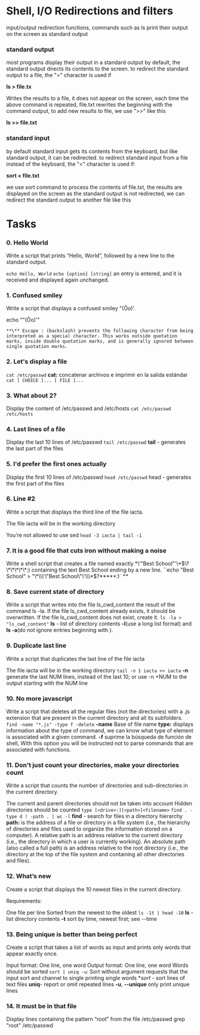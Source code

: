 # Shell, I/O Redirections and filters
input/output redirection functions, commands such as ls print their output on the screen as standard output
### standard output
most programs display their output in a standard output by default, the standard output directs its contents to the screen. to redirect the standard output to a file, the ">" character is used if 

**ls > file.tx**

Writes the results to a file, it does not appear on the screen, each time the above command is repeated, file.txt rewrites the beginning with the command output, to add new results to file, we use ">>" like this 

**ls >> file.txt**
### standard input
by default standard input gets its contents from the keyboard, but like standard output, it can be redirected. to redirect standard input from a file instead of the keyboard, the "<" character is used if: 

**sort < file.txt**

we use sort command to process the contents of file.txt, the results are displayed on the screen as the standard output is not redirected, we can redirect the standard output to another file like this 

# Tasks
### 0. Hello World
Write a script that prints “Hello, World”, followed by a new line to the standard output.

`echo Hello, World`
`echo [option] [string]` 
an entry is entered, and it is received and displayed again unchanged.

### 1. Confused smiley
Write a script that displays a confused smiley "(Ôo)'.

echo "\"(Ôo)'"

`**\** Escape : (backslash) prevents the following character from being interpreted as a special character. This works outside quotation marks, inside double quotation marks, and is generally ignored between single quotation marks.`
### 2. Let's display a file
`cat /etc/passwd`
**cat:** concatenar archivos e imprimir en la salida estándar
`cat [ CHOICE ]... [ FILE ]...`
### 3. What about 2?
Display the content of /etc/passwd and /etc/hosts
`cat /etc/passwd /etc/hosts`
### 4. Last lines of a file
Display the last 10 lines of /etc/passwd
`tail /etc/passwd`
**tail** - generates the last part of the files
### 5. I'd prefer the first ones actually
Display the first 10 lines of /etc/passwd
`head /etc/passwd`
head - generates the first part of the files
### 6. Line #2
Write a script that displays the third line of the file iacta.

The file iacta will be in the working directory

You’re not allowed to use sed
`head -3 iacta | tail -1`
### 7. It is a good file that cuts iron without making a noise
Write a shell script that creates a file named exactly \*\\'"Best School"\'\\*$\?\*\*\*\*\*:) containing the text Best School ending by a new line.
``echo "Best School" > "\*\\\'\"Best School\"\'\\\*$\?\*\*\*\*\*:)`
**\**
### 8. Save current state of directory
Write a script that writes into the file ls_cwd_content the result of the command ls -la. If the file ls_cwd_content already exists, it should be overwritten. If the file ls_cwd_content does not exist, create it.
`ls -la > "ls_cwd_content"`
**ls** - list of directory contents
**-l**(use a long list format) and **ls -a**(do not ignore entries beginning with ).
### 9. Duplicate last line
Write a script that duplicates the last line of the file iacta

The file iacta will be in the working directory
`tail -n 1 iacta >> iacta`
**-n** generate the last NUM lines, instead of the last 10; or use
              -n +NUM to the output starting with the NUM line
### 10. No more javascript
Write a script that deletes all the regular files (not the directories) with a .js extension that are present in the current directory and all its subfolders.
`find -name "*.js" -type f -delete`
**-name** Base of file name
**type:** displays information about the type of command, we can know what type of element is associated with a given command.
**-f** suprime la búsqueda de función de shell, With this option you will be instructed not to parse commands that are associated with functions.
### 11. Don't just count your directories, make your directories count
Write a script that counts the number of directories and sub-directories in the current directory.

The current and parent directories should not be taken into account
Hidden directories should be counted
`type [<drive>:][<path>]<filename>`
`find . -type d ! -path . | wc -l`
**find** - search for files in a directory hierarchy
**path:** is the address of a file or directory in a file system (i.e., the hierarchy of directories and files used to organize the information stored on a computer). A relative path is an address relative to the current directory (i.e., the directory in which a user is currently working). An absolute path (also called a full path) is an address relative to the root directory (i.e., the directory at the top of the file system and containing all other directories and files).
### 12. What’s new
Create a script that displays the 10 newest files in the current directory.

Requirements:

One file per line
Sorted from the newest to the oldest
`ls -1t | head -10`
**ls** - list directory contents
**-t** sort by time, newest first; see --time
### 13. Being unique is better than being perfect
Create a script that takes a list of words as input and prints only words that appear exactly once.

Input format: One line, one word
Output format: One line, one word
Words should be sorted
`sort | uniq -u`: Sort without argument requests that the input sort and channel to single printing single words
**sort* - sort lines of text files
**uniq**- report or omit repeated lines
**-u**, **--unique** only print unique lines
### 14. It must be in that file
Display lines containing the pattern “root” from the file /etc/passwd
grep "root" /etc/passwd
